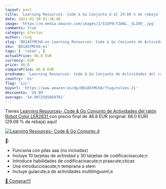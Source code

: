 ```yaml
---
layout: post
title: 'Learning Resources- Code & Go Conjunto d al 29.09 % de rebaja'
date: 2021-01-30 01:38:48
image: 'https://m.media-amazon.com/images/I/51GP0cYZANL._SL200_.jpg'
comments: true
category: ofertas
author: ring
slug: 'B01A5YMCH4-es Learning Resources- Code & Go Conjunto de Actividades del...'
sku: 'B01A5YMCH4-es'
tags: [ 'ratón', ]
actualPrice: 46.8 EUR
currency: EUR
price: 46.8
comparePrice: 66.0 EUR
prodname: 'Learning Resources- Code & Go Conjunto de Actividades del ratón Robot  Color  LER2831 '
country: 'es'
flag: '🇪🇸'
buyurl: 'https://www.amazon.es/dp/B01A5YMCH4/?tag=tolees-21'
descuento: '29.09'
average: '54.9072585669781'
---
```


Tienes [Learning Resources- Code & Go Conjunto de Actividades del ratón Robot  Color  LER2831 ](https://www.amazon.es/dp/B01A5YMCH4/?tag=tolees-21) con precio final de  46.8 EUR (original: 66.0 EUR) (29.09 %  de rebaja) aqui!

[![Learning Resources- Code & Go Conjunto d](https://m.media-amazon.com/images/I/51GP0cYZANL._SL200_.jpg)](https://www.amazon.es/dp/B01A5YMCH4/?tag=tolees-21)

🔎:

- Funciona con pilas aaa (no incluidas)
- Incluye 10 tarjetas de actividad y 30 tarjetas de codificacioacute;n
- Introduce habilidades de codificacioacute;n praacute;cticas
- Una introduccioacute;n temprana a stem
- Incluye guiacute;a de actividades multilinguuml;e

[🛒 Comprar!!!](https://www.amazon.es/dp/B01A5YMCH4/?tag=tolees-21)

